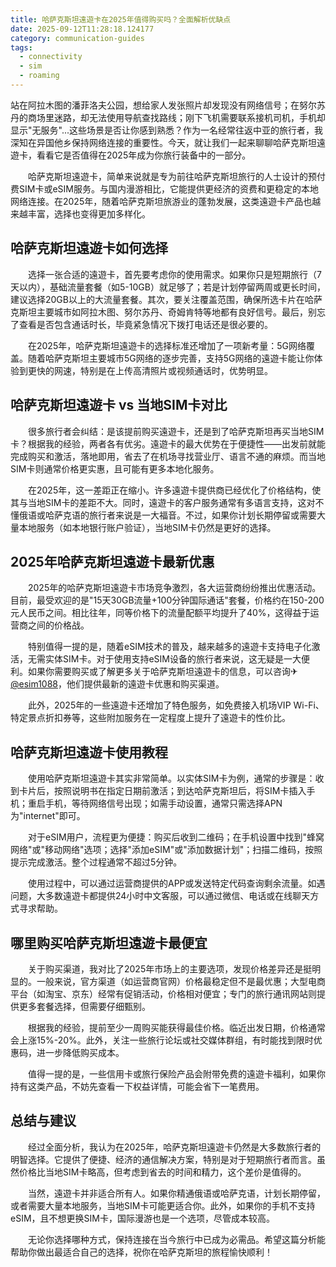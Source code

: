 ```yaml
---
title: 哈萨克斯坦遠遊卡在2025年值得购买吗？全面解析优缺点
date: 2025-09-12T11:28:18.124177
category: communication-guides
tags:
  - connectivity
  - sim
  - roaming
---
```


站在阿拉木图的潘菲洛夫公园，想给家人发张照片却发现没有网络信号；在努尔苏丹的商场里迷路，却无法使用导航查找路线；刚下飞机需要联系接机司机，手机却显示"无服务"...这些场景是否让你感到熟悉？作为一名经常往返中亚的旅行者，我深知在异国他乡保持网络连接的重要性。今天，就让我们一起来聊聊哈萨克斯坦遠遊卡，看看它是否值得在2025年成为你旅行装备中的一部分。

　　哈萨克斯坦遠遊卡，简单来说就是专为前往哈萨克斯坦旅行的人士设计的预付费SIM卡或eSIM服务。与国内漫游相比，它能提供更经济的资费和更稳定的本地网络连接。在2025年，随着哈萨克斯坦旅游业的蓬勃发展，这类遠遊卡产品也越来越丰富，选择也变得更加多样化。

## 哈萨克斯坦遠遊卡如何选择

　　选择一张合适的遠遊卡，首先要考虑你的使用需求。如果你只是短期旅行（7天以内），基础流量套餐（如5-10GB）就足够了；若是计划停留两周或更长时间，建议选择20GB以上的大流量套餐。其次，要关注覆盖范围，确保所选卡片在哈萨克斯坦主要城市如阿拉木图、努尔苏丹、奇姆肯特等地都有良好信号。最后，别忘了查看是否包含通话时长，毕竟紧急情况下拨打电话还是很必要的。

　　在2025年，哈萨克斯坦遠遊卡的选择标准还增加了一项新考量：5G网络覆盖。随着哈萨克斯坦主要城市5G网络的逐步完善，支持5G网络的遠遊卡能让你体验到更快的网速，特别是在上传高清照片或视频通话时，优势明显。

## 哈萨克斯坦遠遊卡 vs 当地SIM卡对比

　　很多旅行者会纠结：是该提前购买遠遊卡，还是到了哈萨克斯坦再买当地SIM卡？根据我的经验，两者各有优劣。遠遊卡的最大优势在于便捷性——出发前就能完成购买和激活，落地即用，省去了在机场寻找营业厅、语言不通的麻烦。而当地SIM卡则通常价格更实惠，且可能有更多本地化服务。

　　在2025年，这一差距正在缩小。许多遠遊卡提供商已经优化了价格结构，使其与当地SIM卡的差距不大。同时，遠遊卡的客户服务通常有多语言支持，这对不懂俄语或哈萨克语的旅行者来说是一大福音。不过，如果你计划长期停留或需要大量本地服务（如本地银行账户验证），当地SIM卡仍然是更好的选择。

## 2025年哈萨克斯坦遠遊卡最新优惠

　　2025年的哈萨克斯坦遠遊卡市场竞争激烈，各大运营商纷纷推出优惠活动。目前，最受欢迎的是"15天30GB流量+100分钟国际通话"套餐，价格约在150-200元人民币之间。相比往年，同等价格下的流量配额平均提升了40%，这得益于运营商之间的价格战。

　　特别值得一提的是，随着eSIM技术的普及，越来越多的遠遊卡支持电子化激活，无需实体SIM卡。对于使用支持eSIM设备的旅行者来说，这无疑是一大便利。如果你需要购买或了解更多关于哈萨克斯坦遠遊卡的信息，可以咨询✈[@esim1088](https://t.me/s/esim1088)，他们提供最新的遠遊卡优惠和购买渠道。

　　此外，2025年的一些遠遊卡还增加了特色服务，如免费接入机场VIP Wi-Fi、特定景点折扣券等，这些附加服务在一定程度上提升了遠遊卡的性价比。

## 哈萨克斯坦遠遊卡使用教程

　　使用哈萨克斯坦遠遊卡其实非常简单。以实体SIM卡为例，通常的步骤是：收到卡片后，按照说明书在指定日期前激活；到达哈萨克斯坦后，将SIM卡插入手机；重启手机，等待网络信号出现；如需手动设置，通常只需选择APN为"internet"即可。

　　对于eSIM用户，流程更为便捷：购买后收到二维码；在手机设置中找到"蜂窝网络"或"移动网络"选项；选择"添加eSIM"或"添加数据计划"；扫描二维码，按照提示完成激活。整个过程通常不超过5分钟。

　　使用过程中，可以通过运营商提供的APP或发送特定代码查询剩余流量。如遇问题，大多数遠遊卡都提供24小时中文客服，可以通过微信、电话或在线聊天方式寻求帮助。

## 哪里购买哈萨克斯坦遠遊卡最便宜

　　关于购买渠道，我对比了2025年市场上的主要选项，发现价格差异还是挺明显的。一般来说，官方渠道（如运营商官网）价格最稳定但不是最优惠；大型电商平台（如淘宝、京东）经常有促销活动，价格相对便宜；专门的旅行通讯网站则提供更多套餐选择，但需要仔细甄别。

　　根据我的经验，提前至少一周购买能获得最佳价格。临近出发日期，价格通常会上涨15%-20%。此外，关注一些旅行论坛或社交媒体群组，有时能找到限时优惠码，进一步降低购买成本。

　　值得一提的是，一些信用卡或旅行保险产品会附带免费的遠遊卡福利，如果你持有这类产品，不妨先查看一下权益详情，可能会省下一笔费用。

## 总结与建议

　　经过全面分析，我认为在2025年，哈萨克斯坦遠遊卡仍然是大多数旅行者的明智选择。它提供了便捷、经济的通信解决方案，特别是对于短期旅行者而言。虽然价格比当地SIM卡略高，但考虑到省去的时间和精力，这个差价是值得的。

　　当然，遠遊卡并非适合所有人。如果你精通俄语或哈萨克语，计划长期停留，或者需要大量本地服务，当地SIM卡可能更适合你。此外，如果你的手机不支持eSIM，且不想更换SIM卡，国际漫游也是一个选项，尽管成本较高。

　　无论你选择哪种方式，保持连接在当今旅行中已成为必需品。希望这篇分析能帮助你做出最适合自己的选择，祝你在哈萨克斯坦的旅程愉快顺利！